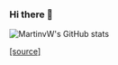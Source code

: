 ### Hi there 👋

![MartinvW's GitHub stats](https://github-readme-stats.vercel.app/api?username=martinvw&count_private=true&show_icons=true)

[[source]](https://github.com/anuraghazra/github-readme-stats)

<!--
**martinvw/martinvw** is a ✨ _special_ ✨ repository because its `README.md` (this file) appears on your GitHub profile.

Here are some ideas to get you started:

- 🔭 I’m currently working on ...
- 🌱 I’m currently learning ...
- 👯 I’m looking to collaborate on ...
- 🤔 I’m looking for help with ...
- 💬 Ask me about ...
- 📫 How to reach me: ...
- 😄 Pronouns: ...
- ⚡ Fun fact: ...
-->
